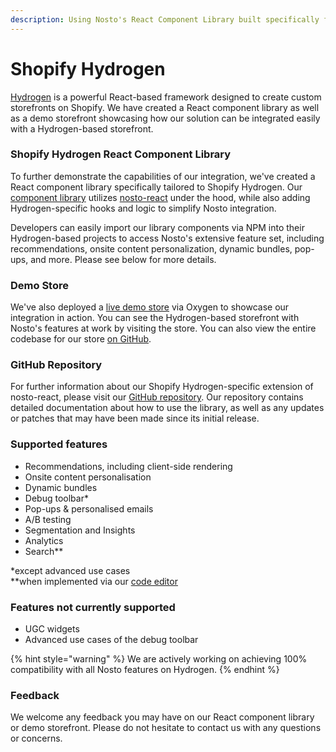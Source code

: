 ```yaml
---
description: Using Nosto's React Component Library built specifically for Shopify Hydrogen
---
```


# Shopify Hydrogen

[Hydrogen](https://hydrogen.shopify.dev) is a powerful React-based framework designed to create custom storefronts on Shopify. We have created a React component library as well as a demo storefront showcasing how our solution can be integrated easily with a Hydrogen-based storefront.

### Shopify Hydrogen React Component Library

To further demonstrate the capabilities of our integration, we've created a React component library specifically tailored to Shopify Hydrogen. Our [component library](https://github.com/Nosto/shopify-hydrogen) utilizes [nosto-react](https://github.com/Nosto/nosto-react) under the hood, while also adding Hydrogen-specific hooks and logic to simplify Nosto integration.

Developers can easily import our library components via NPM into their Hydrogen-based projects to access Nosto's extensive feature set, including recommendations, onsite content personalization, dynamic bundles, pop-ups, and more. Please see below for more details.

### Demo Store

We've also deployed a [live demo store](https://shopify-hydrogen-demo.nosto.com/) via Oxygen to showcase our integration in action. You can see the Hydrogen-based storefront with Nosto's features at work by visiting the store. You can also view the entire codebase for our store [on GitHub](https://github.com/Nosto/shopify-hydrogen-demo).

### GitHub Repository

For further information about our Shopify Hydrogen-specific extension of nosto-react, please visit our [GitHub repository](https://github.com/Nosto/shopify-hydrogen). Our repository contains detailed documentation about how to use the library, as well as any updates or patches that may have been made since its initial release.

### Supported features

* Recommendations, including client-side rendering
* Onsite content personalisation
* Dynamic bundles
* Debug toolbar\*
* Pop-ups & personalised emails
* A/B testing
* Segmentation and Insights&#x20;
* Analytics
* Search\*\*

\*except advanced use cases\
\*\*when implemented via our [code editor](https://app.gitbook.com/s/-M4IGuGLvRTou2pTniuH/implementing-nosto/getting-started-with-nosto-search)

### Features not currently supported

* UGC widgets
* Advanced use cases of the debug toolbar

{% hint style="warning" %}
We are actively working on achieving 100% compatibility with all Nosto features on Hydrogen.
{% endhint %}

### Feedback

We welcome any feedback you may have on our React component library or demo storefront. Please do not hesitate to contact us with any questions or concerns.
